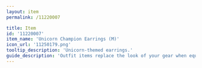 ```yaml
---
layout: item
permalink: /11220007

title: Item
id: '11220007'
item_name: 'Unicorn Champion Earrings (M)'
icon_url: '11250179.png'
tooltip_description: 'Unicorn-themed earrings.'
guide_description: 'Outfit items replace the look of your gear when equipped.'
---
```

